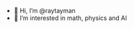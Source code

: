 - 👋 Hi, I’m @raytayman
- 👀 I’m interested in math, physics and AI    


<!---
raytayman/raytayman is a ✨ special ✨ repository because its `README.md` (this file) appears on your GitHub profile.
You can click the Preview link to take a look at your changes.
--->
